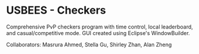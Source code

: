 # USBEES - Checkers
Comprehensive PvP checkers program with time control, local leaderboard, and casual/competitive mode. GUI created using Eclipse's WindowBuilder. 

Collaborators: Masrura Ahmed, Stella Gu, Shirley Zhan, Alan Zheng
